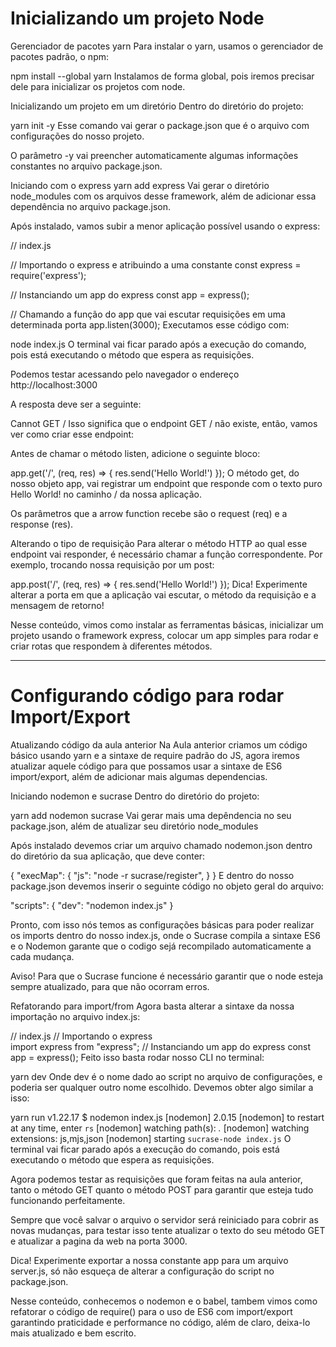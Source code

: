 # Inicializando um projeto Node
Gerenciador de pacotes yarn
Para instalar o yarn, usamos o gerenciador de pacotes padrão, o npm:

npm install --global yarn
Instalamos de forma global, pois iremos precisar dele para inicializar os projetos com node.

Inicializando um projeto em um diretório
Dentro do diretório do projeto:

yarn init -y
Esse comando vai gerar o package.json que é o arquivo com configurações do nosso projeto.

O parâmetro -y vai preencher automaticamente algumas informações constantes no arquivo package.json.

Iniciando com o express
yarn add express
Vai gerar o diretório node_modules com os arquivos desse framework, além de adicionar essa dependência no arquivo package.json.

Após instalado, vamos subir a menor aplicação possível usando o express:

// index.js

// Importando o express e atribuindo a uma constante
const express = require('express');

// Instanciando um app do express
const app = express();

// Chamando a função do app que vai escutar requisições em uma determinada porta
app.listen(3000);
Executamos esse código com:

node index.js
O terminal vai ficar parado após a execução do comando, pois está executando o método que espera as requisições.

Podemos testar acessando pelo navegador o endereço http://localhost:3000

A resposta deve ser a seguinte:

Cannot GET /
Isso significa que o endpoint GET / não existe, então, vamos ver como criar esse endpoint:

Antes de chamar o método listen, adicione o seguinte bloco:

app.get('/', (req, res) => {
    res.send('Hello World!')
});
O método get, do nosso objeto app, vai registrar um endpoint que responde com o texto puro Hello World! no caminho / da nossa aplicação.

Os parâmetros que a arrow function recebe são o request (req) e a response (res).

Alterando o tipo de requisição
Para alterar o método HTTP ao qual esse endpoint vai responder, é necessário chamar a função correspondente. Por exemplo, trocando nossa requisição por um post:

app.post('/', (req, res) => {
    res.send('Hello World!')
});
Dica!
Experimente alterar a porta em que a aplicação vai escutar, o método da requisição e a mensagem de retorno!

Nesse conteúdo, vimos como instalar as ferramentas básicas, inicializar um projeto usando o framework express, colocar um app simples para rodar e criar rotas que respondem à diferentes métodos.

---------------------------------------------------------------------------------------------------------------------------------------

# Configurando código para rodar Import/Export
Atualizando código da aula anterior
Na Aula anterior criamos um código básico usando yarn e a sintaxe de require padrão do JS, agora iremos atualizar aquele código para que possamos usar a sintaxe de ES6 import/export, além de adicionar mais algumas dependencias.

Iniciando nodemon e sucrase
Dentro do diretório do projeto:

yarn add nodemon sucrase 
Vai gerar mais uma depêndencia no seu package.json, além de atualizar seu diretório node_modules

Após instalado devemos criar um arquivo chamado nodemon.json dentro do diretório da sua aplicação, que deve conter:

{
    "execMap": {
        "js": "node -r sucrase/register",
    }
}
E dentro do nosso package.json devemos inserir o seguinte código no objeto geral do arquivo:


"scripts": {
    "dev":  "nodemon index.js"
}
    
Pronto, com isso nós temos as configurações básicas para poder realizar os imports dentro do nosso index.js, onde o Sucrase compila a sintaxe ES6 e o Nodemon garante que o codigo sejá recompilado automaticamente a cada mudança.

Aviso!
Para que o Sucrase funcione é necessário garantir que o node esteja sempre atualizado, para que não ocorram erros.

Refatorando para import/from
Agora basta alterar a sintaxe da nossa importação no arquivo index.js:

// index.js
// Importando o express       
import express from "express";
// Instanciando um app do express 
const app = express();
Feito isso basta rodar nosso CLI no terminal:

yarn dev
Onde dev é o nome dado ao script no arquivo de configurações, e poderia ser qualquer outro nome escolhido. Devemos obter algo similar a isso:

yarn run v1.22.17
$ nodemon index.js
[nodemon] 2.0.15
[nodemon] to restart at any time, enter `rs`
[nodemon] watching path(s): *.*
[nodemon] watching extensions: js,mjs,json
[nodemon] starting `sucrase-node index.js`
O terminal vai ficar parado após a execução do comando, pois está executando o método que espera as requisições.

Agora podemos testar as requisições que foram feitas na aula anterior, tanto o método GET quanto o método POST para garantir que esteja tudo funcionando perfeitamente.

Sempre que você salvar o arquivo o servidor será reiniciado para cobrir as novas mudanças, para testar isso tente atualizar o texto do seu método GET e atualizar a pagina da web na porta 3000.

Dica!
Experimente exportar a nossa constante app para um arquivo server.js, só não esqueça de alterar a configuração do script no package.json.

Nesse conteúdo, conhecemos o nodemon e o babel, tambem vimos como refatorar o código de require() para o uso de ES6 com import/export garantindo praticidade e performance no código, além de claro, deixa-lo mais atualizado e bem escrito.